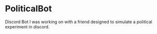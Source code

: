 # PoliticalBot
Discord Bot I was working on with a friend designed to simulate a political experiment in discord.
